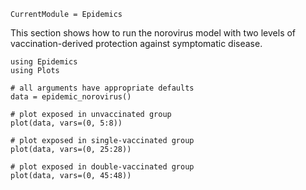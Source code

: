 ```@meta
CurrentModule = Epidemics
```

This section shows how to run the norovirus model with two levels of vaccination-derived protection against symptomatic disease.

```@example basic_norovirus
using Epidemics
using Plots

# all arguments have appropriate defaults
data = epidemic_norovirus()

# plot exposed in unvaccinated group
plot(data, vars=(0, 5:8))
```

```@example basic_norovirus
# plot exposed in single-vaccinated group
plot(data, vars=(0, 25:28))
```

```@example basic_norovirus
# plot exposed in double-vaccinated group
plot(data, vars=(0, 45:48))
```
